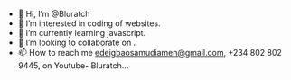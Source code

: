 - 👋 Hi, I’m @Bluratch
- 👀 I’m interested in coding of websites.
- 🌱 I’m currently learning javascript.
- 💞️ I’m looking to collaborate on .
- 📫 How to reach me edeigbaosamudiamen@gmail.com, +234 802 802 9445, on Youtube- Bluratch...

<!---
Bluratch/Bluratch is a ✨ special ✨ repository because its `README.md` (this file) appears on your GitHub profile.
You can click the Preview link to take a look at your changes.
--->

